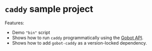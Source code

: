 # `caddy` sample project

Features:

- Demo `"bin"` script
- Shows how to run `caddy` programmatically using the [Gobot API](https://github.com/benallfree/gobot/tree/v1.0.0-alpha.14/docs/readme.md).
- Shows how to add `gobot-caddy` as a version-locked dependency.
